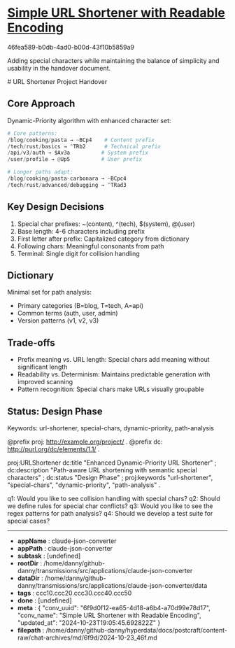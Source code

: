 # [Simple URL Shortener with Readable Encoding](https://claude.ai/chat/6f9d0f12-ea65-4d18-a6b4-a70d99e78d17)

46fea589-b0db-4ad0-b00d-43f10b5859a9

 <antThinking>Adding special characters while maintaining the balance of simplicity and usability in the handover document.</antThinking>

<antArtifact identifier="url-shortener-handover" type="text/markdown" title="URL Shortener Project Handover with Special Characters">
# URL Shortener Project Handover

## Core Approach
Dynamic-Priority algorithm with enhanced character set:

```python
# Core patterns:
/blog/cooking/pasta → ~BCp4    # Content prefix
/tech/rust/basics → ^TRb2      # Technical prefix
/api/v3/auth → $Av3a          # System prefix
/user/profile → @Up5          # User prefix

# Longer paths adapt:
/blog/cooking/pasta-carbonara → ~BCpc4
/tech/rust/advanced/debugging → ^TRad3
```

## Key Design Decisions
1. Special char prefixes: ~(content), ^(tech), $(system), @(user)
2. Base length: 4-6 characters including prefix
3. First letter after prefix: Capitalized category from dictionary
4. Following chars: Meaningful consonants from path
5. Terminal: Single digit for collision handling

## Dictionary
Minimal set for path analysis:
- Primary categories (B=blog, T=tech, A=api)
- Common terms (auth, user, admin)
- Version patterns (v1, v2, v3)

## Trade-offs
- Prefix meaning vs. URL length: Special chars add meaning without significant length
- Readability vs. Determinism: Maintains predictable generation with improved scanning
- Pattern recognition: Special chars make URLs visually groupable

## Status: Design Phase
Keywords: url-shortener, special-chars, dynamic-priority, path-analysis

@prefix proj: <http://example.org/project/> .
@prefix dc: <http://purl.org/dc/elements/1.1/> .

proj:URLShortener 
    dc:title "Enhanced Dynamic-Priority URL Shortener" ;
    dc:description "Path-aware URL shortening with semantic special characters" ;
    dc:status "Design Phase" ;
    proj:keywords "url-shortener", "special-chars", "dynamic-priority", "path-analysis" .
</antArtifact>

q1: Would you like to see collision handling with special chars?
q2: Should we define rules for special char conflicts?
q3: Would you like to see the regex patterns for path analysis?
q4: Should we develop a test suite for special cases?

---

* **appName** : claude-json-converter
* **appPath** : claude-json-converter
* **subtask** : [undefined]
* **rootDir** : /home/danny/github-danny/transmissions/src/applications/claude-json-converter
* **dataDir** : /home/danny/github-danny/transmissions/src/applications/claude-json-converter/data
* **tags** : ccc10.ccc20.ccc30.ccc40.ccc50
* **done** : [undefined]
* **meta** : {
  "conv_uuid": "6f9d0f12-ea65-4d18-a6b4-a70d99e78d17",
  "conv_name": "Simple URL Shortener with Readable Encoding",
  "updated_at": "2024-10-23T19:05:45.692822Z"
}
* **filepath** : /home/danny/github-danny/hyperdata/docs/postcraft/content-raw/chat-archives/md/6f9d/2024-10-23_46f.md